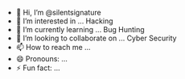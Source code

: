 - 👋 Hi, I’m @silentsignature
- 👀 I’m interested in ... Hacking
- 🌱 I’m currently learning ... Bug Hunting
- 💞️ I’m looking to collaborate on ... Cyber Security 
- 📫 How to reach me ...
- 😄 Pronouns: ...
- ⚡ Fun fact: ...

<!---
silentsignature/silentsignature is a ✨ special ✨ repository because its `README.md` (this file) appears on your GitHub profile.
You can click the Preview link to take a look at your changes.
--->
